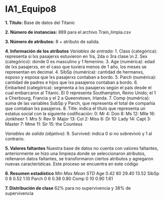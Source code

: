 # IA1_Equipo8
**1. Título:** Base de datos del Titanic
   
**2. Número de instancias:** 889 para el archivo Train_limpia.csv
   
**3. Número de atributos:** 8 + atributo de salida.
   
**4. Información de los atributos**
   *Variables de entrada:*
      1. Class (categórica): representa si lxs pasajerxs estuvieron en 1ra, 2da o 3ra clase.\n
      2. Sex (categórico): donde 0 es masculino y 1 femenino.
      3. Age (numérica): edad de lxs pasajerxs, en el caso que tuviera menos de 1 año, los meses se representan en decimal.
      4. SibSp (numérica): cantidad de hermanxs, esposo y esposa que lxs pasajerxs contaban a bordo.
      5. Parch (numérica): cantidad de padres e hijxs que lxs pasajeros contaban a bordo.
      6. Embarked (categórica): segmenta a lxs pasajerxs según el país desde el cual embarcaron al Titanic. El 0 representa Southampton, Reino Unido; el 1 a Cherbourg, Francia y el 2 a Queenstown, Irlanda.
      7. Comp (numérica): suma de las variables SubSp y Parch, que representa el total de compañía que contaban lxs pasajerxs.
      8. Title: indica el título que representa un estatus social con la siguiente codificación:
          0: Mr		    4: Don      8: Ms        12: Mlle            16: Jonkheer
          1: Mrs		  5: Rev      9: Major     13: Col
          2: Miss		  6: Dr       10: Lady     14: Capt
          3: Master	  7: Mme      11: Sir      15: the Countess
         		
   *Variables de salida (objetivo):*
      9. Survived: indica 0 si no sobrevivió y 1 al contrario.
          
**5. Valores faltantes**
Nuestra base de datos no cuenta con valores faltantes, anteriormente se hizo una limpieza donde se seleccionaron atributos, rellenaron datos faltantes, se transformaron ciertos atributos y agregaron nuevas características. Este proceso se encuentra en este código

**6. Resumen estadístico**
		    *Min 	  Max 	Mean 	  STD*
Age		  0.42	  80	  29.40	  13.52
SibSp		0	      8	    0.52	  1.10
Parch		0	      6	    0.38	  0.80
Comp		0	      10	  0.90	  1.61

**7. Distribución de clase**
62% para no supervivencia y 38% de supervivencia

